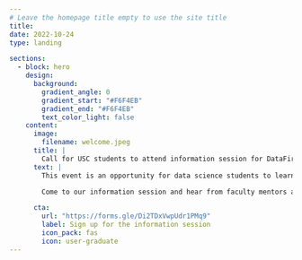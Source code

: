 ```yaml
---
# Leave the homepage title empty to use the site title
title:
date: 2022-10-24
type: landing

sections:
  - block: hero
    design:
      background:
        gradient_angle: 0
        gradient_start: "#F6F4EB"
        gradient_end: "#F6F4EB"
        text_color_light: false
    content:
      image:
        filename: welcome.jpeg
      title: |
        Call for USC students to attend information session for DataFirst Spring 2024
      text: |
        This event is an opportunity for data science students to learn to work in teams with people who have different skills, to learn about different application domains, and to work on projects that can only be done with creative ideas.

        Come to our information session and hear from faculty mentors about projects that will be part of DataFirst this Fall semester.  Then you can decide if you want to sign up to participate.

      cta:
        url: "https://forms.gle/Di2TDxVwpUdr1PMq9"
        label: Sign up for the information session
        icon_pack: fas
        icon: user-graduate
---
```

